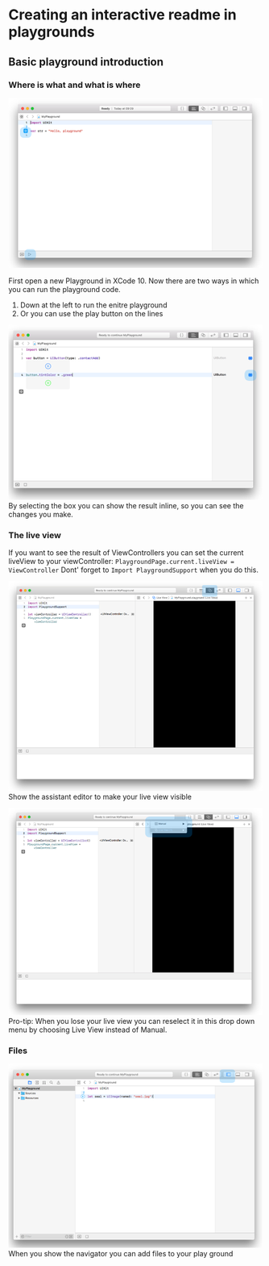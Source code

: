 # Creating an interactive readme in playgrounds

## Basic playground introduction

### Where is what and what is where
![run.png](run.png)

First open a new Playground in XCode 10. Now there are two ways in which you can run the playground code. 
1.  Down at the left to run the enitre playground
2. Or you can use the play button on the lines

![inline-result.png](inline-result.png)
By selecting the box you can show the result inline, so you can see the changes you make.

### The live view
If you want to see the result of ViewControllers you can set the current liveView to your viewController:
`PlaygroundPage.current.liveView = ViewController`
Dont' forget to `Import PlaygroundSupport` when you do this.

![live-view.png](live-view.png)
Show the assistant editor to make your live view visible

![lost-live-view.png](lost-live-view.png)
Pro-tip: When you lose your live view you can reselect it in this drop down menu by choosing Live View instead of Manual.

### Files
![add-files.png](add-files.png)
When you show the navigator you can add files to your play ground



